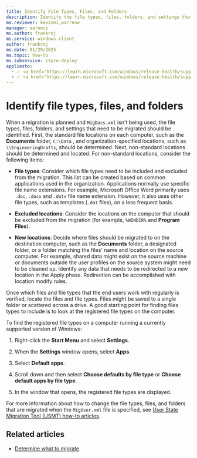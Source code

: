 ```yaml
---
title: Identify File Types, Files, and Folders
description: Identify the file types, files, folders, and settings that need to be migrated when planning the migration.
ms.reviewer: kevinmi,warrenw
manager: aaroncz
ms.author: frankroj
ms.service: windows-client
author: frankroj
ms.date: 01/29/2025
ms.topic: how-to
ms.subservice: itpro-deploy
appliesto:
  - ✅ <a href="https://learn.microsoft.com/windows/release-health/supported-versions-windows-client" target="_blank">Windows 11</a>
  - ✅ <a href="https://learn.microsoft.com/windows/release-health/supported-versions-windows-client" target="_blank">Windows 10</a>
---
```


# Identify file types, files, and folders

When a migration is planned and `MigDocs.xml` isn't being used, the file types, files, folders, and settings that need to be migrated should be identified. First, the standard file locations on each computer, such as the **Documents** folder, `C:\Data` , and organization-specified locations, such as `\\EngineeringDrafts`, should be determined. Next, non-standard locations should be determined and located. For non-standard locations, consider the following items:

- **File types**: Consider which file types need to be included and excluded from the migration. This list can be created based on common applications used in the organization. Applications normally use specific file name extensions. For example, Microsoft Office Word primarily uses `.doc`, `.docx` and `.dotx` file name extension. However, it also uses other file types, such as templates (`.dot` files), on a less frequent basis.

- **Excluded locations**: Consider the locations on the computer that should be excluded from the migration (for example, `%WINDIR%` and **Program Files**).

- **New locations**: Decide where files should be migrated to on the destination computer, such as the **Documents** folder, a designated folder, or a folder matching the files' name and location on the source computer. For example, shared data might exist on the source machine or documents outside the user profiles on the source system might need to be cleaned up. Identify any data that needs to be redirected to a new location in the Apply phase. Redirection can be accomplished with location modify rules.

Once which files and file types that the end users work with regularly is verified, locate the files and file types. Files might be saved to a single folder or scattered across a drive. A good starting point for finding files types to include is to look at the registered file types on the computer.

To find the registered file types on a computer running a currently supported version of Windows:

1. Right-click the **Start Menu** and select **Settings**.

1. When the **Settings** window opens, select **Apps**.

1. Select **Default apps**.

1. Scroll down and then select **Choose defaults by file type** or **Choose default apps by file type**.

1. In the window that opens, the registered file types are displayed.

For more information about how to change the file types, files, and folders that are migrated when the `MigUser.xml` file is specified, see [User State Migration Tool (USMT) how-to articles](usmt-how-to.md).

## Related articles

- [Determine what to migrate](usmt-determine-what-to-migrate.md).
